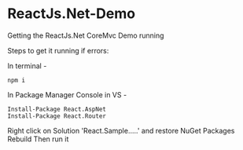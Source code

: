 # ReactJs.Net-Demo
Getting the ReactJs.Net CoreMvc Demo running

Steps to get it running if errors:

In terminal -
```
npm i
```
In Package Manager Console in VS -
```
Install-Package React.AspNet
Install-Package React.Router
```
Right click on Solution 'React.Sample.....' and restore NuGet Packages
Rebuild
Then run it
